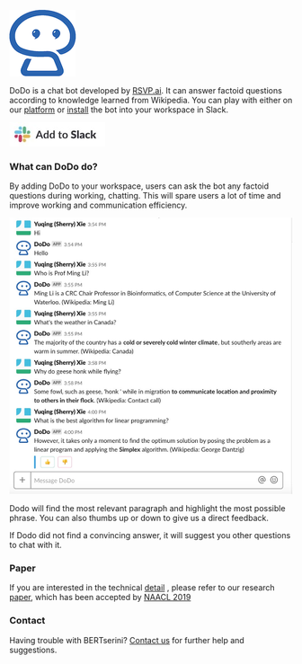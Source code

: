 ![](image/dodo_resize.png)

DoDo is a chat bot developed by [RSVP.ai](http://rsvp.ai/en/#/index). It can answer factoid questions according to knowledge learned from Wikipedia.
You can play with either on our [platform](http://dodo.ai/bertserini)
or [install](https://slack.com/apps/AJ3A5LMS5-dodo) the bot into your workspace in Slack.

[![](image/add-to-slack_resize.jpg)](https://slack.com/apps/AJ3A5LMS5-dodo)

### What can DoDo do?

By adding DoDo to your workspace, users can ask the bot any factoid questions during working, chatting.
This will spare users a lot of time and improve working and communication efficiency.

![](image/slack.jpg)

Dodo will find the most relevant paragraph and highlight the most possible phrase. You can also thumbs
 up or down to give us a direct feedback. 
 
If Dodo did not find a convincing answer, it will suggest you other questions to chat with it. 
 
### Paper

If you are interested in the technical [detail](https://amyxie361.github.io/BERTserini/Paper)
, please refer to our research [paper](https://arxiv.org/abs/1902.01718),
which has been accepted by [NAACL 2019](https://naacl2019.org/)

### Contact

Having trouble with BERTserini? 
[Contact us](https://amyxie361.github.io/BERTserini/Contact)
 for further help and suggestions.
